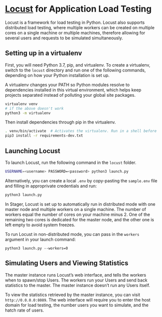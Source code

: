 # [Locust](https://locust.io/) for Application Load Testing

Locust is a framework for load testing in Python. Locust also supports distributed load testing, where multiple workers can be created on multiple cores on a single machine or multiple machines, therefore allowing for several users and requests to be simulated simultaneously. 


## Setting up in a virtualenv

First, you will need Python 3.7, pip, and virtualenv. To create a virtualenv,
switch to the `locust` directory and run one of the following commands,
depending on how your Python installation is set up.

A virtualenv changes your PATH so Python modules resolve to dependencies
installed in this virtual environment, which helps keep projects separated
instead of polluting your global site packages.

```bash
virtualenv venv
# if the above doesn't work
python3 -m virtualenv
```

Then install dependencies through pip in the virtualenv.

```bash
. venv/bin/activate  # Activates the virtualenv. Run in a shell before dev work
pip3 install -r requirements-dev.txt
```

## Launching Locust

To launch Locust, run the following command in the `locust` folder.
```bash
USERNAME=<username> PASSWORD=<password> python3 launch.py
```

Alternatively, you can create a local `.env` by copy-pasting the `sample.env` file and filling in approprivate credentials and run:
```bash
python3 launch.py
```

In Stager, Locust is set up to automatically run in distributed mode with one master node and multiple workers on a single machine. The number of workers equal the number of cores on your machine minus 2. One of the remaining two cores is dedicated for the master node, and the other one is left empty to avoid system freezes. 

To run Locust in non-distributed mode, you can pass in the `workers` argument in your launch command:
```
python3 launch.py --workers=0
```

## Simulating Users and Viewing Statistics
The master instance runs Locust’s web interface, and tells the workers when to spawn/stop Users. The workers run your Users and send back statistics to the master. The master instance doesn’t run any Users itself.

To view the statistics retrieved by the master instance, you can visit `http://0.0.0.0:8089`. The web interface will require you to enter the host domain for load testing, the number users you want to simulate, and the hatch rate of users. 
